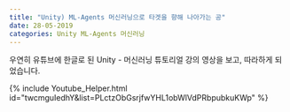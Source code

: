 ```yaml
---
title: "Unity) ML-Agents 머신러닝으로 타겟을 향해 나아가는 공"
date: 28-05-2019
categories: Unity ML-Agents 머신러닝
---
```


우연히 유튜브에 한글로 된 Unity - 머신러닝 튜토리얼 강의 영상을 보고, 따라하게 되었습니다.

{% include Youtube_Helper.html id="twcmguIedhY&list=PLctzObGsrjfwYHL1obWlVdPRbpubkuKWp" %}  
